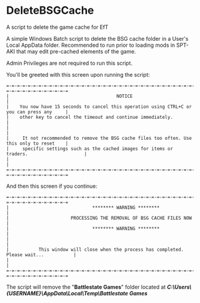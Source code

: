 # DeleteBSGCache
A script to delete the game cache for EfT


A simple Windows Batch script to delete the BSG cache folder in a User's Local AppData folder. Recommended to run prior to loading mods in SPT-AKI that may edit pre-cached elements of the game.

Admin Privileges are not required to run this script.

You'll be greeted with this screen upon running the script:
```
=-=-=-=-=-=-=-=-=-=-=-=-=-=-=-=-=-=-=-=-=-=-=-=-=-=-=-=-=-=-=-=-=-=-=-=-=-=-=-=-=-=-=-=-=-=-=
|                                        NOTICE                                             |
|    You now have 15 seconds to cancel this operation using CTRL+C or you can press any     |
|    other key to cancel the timeout and continue immediately.                              |
|                                                                                           |
|     It not recommended to remove the BSG cache files too often. Use this only to reset    |
|     specific settings such as the cached images for items or traders.                     |
|                                                                                           |
=-=-=-=-=-=-=-=-=-=-=-=-=-=-=-=-=-=-=-=-=-=-=-=-=-=-=-=-=-=-=-=-=-=-=-=-=-=-=-=-=-=-=-=-=-=-=
```

And then this screen if you continue:
```
=-=-=-=-=-=-=-=-=-=-=-=-=-=-=-=-=-=-=-=-=-=-=-=-=-=-=-=-=-=-=-=-=-=-=-=-=-=-=-=-=-=-=-=-=-=-=
|                               ******** WARNING ********                                   |
|                       PROCESSING THE REMOVAL OF BSG CACHE FILES NOW                       |
|                               ******** WARNING ********                                   |
|                                                                                           |
|           This window will close when the process has completed. Please wait...           |
|                                                                                           |
=-=-=-=-=-=-=-=-=-=-=-=-=-=-=-=-=-=-=-=-=-=-=-=-=-=-=-=-=-=-=-=-=-=-=-=-=-=-=-=-=-=-=-=-=-=-=
```

The script will remove the "**Battlestate Games**" folder located at _**C:\\Users\\{USERNAME}\\AppData\\Local\\Temp\\Battlestate Games**_
